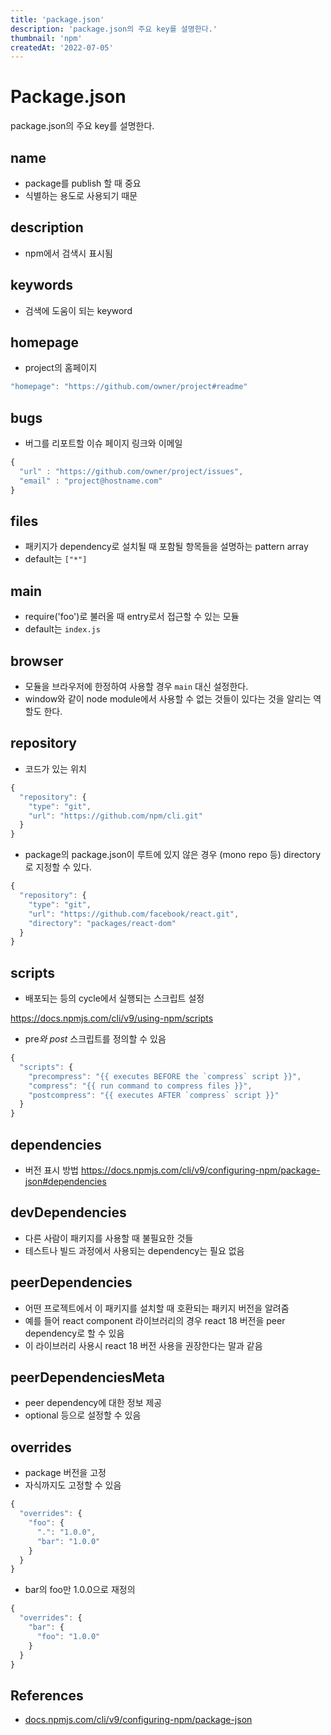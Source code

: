 ```yaml
---
title: 'package.json'
description: 'package.json의 주요 key를 설명한다.'
thumbnail: 'npm'
createdAt: '2022-07-05'
---
```


# Package.json

package.json의 주요 key를 설명한다.

## name

- package를 publish 할 때 중요
- 식별하는 용도로 사용되기 때문

## description

- npm에서 검색시 표시됨

## keywords

- 검색에 도움이 되는 keyword

## homepage

- project의 홈페이지

```jsx
"homepage": "https://github.com/owner/project#readme"
```

## bugs

- 버그를 리포트할 이슈 페이지 링크와 이메일

```jsx
{
  "url" : "https://github.com/owner/project/issues",
  "email" : "project@hostname.com"
}
```

## files

- 패키지가 dependency로 설치될 때 포함될 항목들을 설명하는 pattern array
- default는 `["*"]`

## main

- require('foo')로 불러올 때 entry로서 접근할 수 있는 모듈
- default는 `index.js`

## browser

- 모듈을 브라우저에 한정하여 사용할 경우 `main` 대신 설정한다.
- window와 같이 node module에서 사용할 수 없는 것들이 있다는 것을 알리는 역할도 한다.

## repository

- 코드가 있는 위치

```jsx
{
  "repository": {
    "type": "git",
    "url": "https://github.com/npm/cli.git"
  }
}
```

- package의 package.json이 루트에 있지 않은 경우 (mono repo 등) directory로 지정할 수 있다.

```jsx
{
  "repository": {
    "type": "git",
    "url": "https://github.com/facebook/react.git",
    "directory": "packages/react-dom"
  }
}
```

## scripts

- 배포되는 등의 cycle에서 실행되는 스크립트 설정

https://docs.npmjs.com/cli/v9/using-npm/scripts

- pre*와 post* 스크립트를 정의할 수 있음

```jsx
{
  "scripts": {
    "precompress": "{{ executes BEFORE the `compress` script }}",
    "compress": "{{ run command to compress files }}",
    "postcompress": "{{ executes AFTER `compress` script }}"
  }
}
```

## dependencies

- 버전 표시 방법
  https://docs.npmjs.com/cli/v9/configuring-npm/package-json#dependencies

## devDependencies

- 다른 사람이 패키지를 사용할 때 불필요한 것들
- 테스트나 빌드 과정에서 사용되는 dependency는 필요 없음

## peerDependencies

- 어떤 프로젝트에서 이 패키지를 설치할 때 호환되는 패키지 버전을 알려줌
- 예를 들어 react component 라이브러리의 경우 react 18 버전을 peer dependency로 할 수 있음
- 이 라이브러리 사용시 react 18 버전 사용을 권장한다는 말과 같음

## peerDependenciesMeta

- peer dependency에 대한 정보 제공
- optional 등으로 설정할 수 있음

## overrides

- package 버전을 고정
- 자식까지도 고정할 수 있음

```jsx
{
  "overrides": {
    "foo": {
      ".": "1.0.0",
      "bar": "1.0.0"
    }
  }
}
```

- bar의 foo만 1.0.0으로 재정의

```jsx
{
  "overrides": {
    "bar": {
      "foo": "1.0.0"
    }
  }
}
```

## References

- [docs.npmjs.com/cli/v9/configuring-npm/package-json](https://docs.npmjs.com/cli/v9/configuring-npm/package-json)
